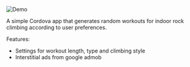 ![Demo](http://baves.net.s3-website-ap-southeast-2.amazonaws.com/Images/app.gif)

A simple Cordova app that generates random workouts for indoor rock climbing according to user preferences.

Features:
- Settings for workout length, type and climbing style
- Interstitial ads from google admob